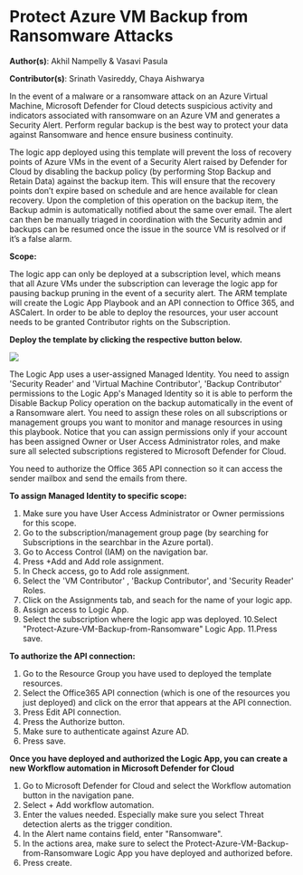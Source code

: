 # Protect Azure VM Backup from Ransomware Attacks

**Author(s)**: Akhil Nampelly & Vasavi Pasula

**Contributor(s)**: Srinath Vasireddy, Chaya Aishwarya

In the event of a malware or a ransomware attack on an Azure Virtual Machine, Microsoft Defender for Cloud detects suspicious activity and indicators associated with ransomware on an Azure VM and generates a Security Alert. Perform regular backup is the best way to protect your data against Ransomware and hence ensure business continuity.   

The logic app deployed using this template will prevent the loss of recovery points of Azure VMs in the event of a Security Alert raised by Defender for Cloud by disabling the backup policy (by performing Stop Backup and Retain Data) against the backup item. This will ensure that the recovery points don’t expire based on schedule and are hence available for clean recovery. Upon the completion of this operation on the backup item, the Backup admin is automatically notified about the same over email. The alert can then be manually triaged in coordination with the Security admin and backups can be resumed once the issue in the source VM is resolved or if it’s a false alarm.  

**Scope:**

The logic app can only be deployed at a subscription level, which means that all Azure VMs under the subscription can leverage the logic app for pausing backup pruning in the event of a security alert.
The ARM template will create the Logic App Playbook and an API connection to Office 365, and ASCalert. In order to be able to deploy the resources, your user account needs to be granted Contributor rights on the Subscription.

**Deploy the template by clicking the respective button below.**

<a href="https://portal.azure.com/#create/Microsoft.Template/uri/https%3A%2F%2Fraw.githubusercontent.com%2FAzure%2FAzure-Security-Center%2Fmain%2FWorkflow%2520automation%2FStop-Protection-With-Retain-Data%2Fazuredeploy.json" target="_blank">
    <img src="https://aka.ms/deploytoazurebutton"/>
</a>

The Logic App uses a user-assigned Managed Identity. You need to assign 'Security Reader' and 'Virtual Machine Contributor', 'Backup Contributor'  permissions to the Logic App's Managed Identity so it is able to perform the Disable Backup Policy operation on the backup automatically in the event of a Ransomware alert. You need to assign these roles on all subscriptions or management groups you want to monitor and manage resources in using this playbook. Notice that you can assign permissions only if your account has been assigned Owner or User Access Administrator roles, and make sure all selected subscriptions registered to Microsoft Defender for Cloud.

You need to authorize the Office 365 API connection so it can access the sender mailbox and send the emails from there.

**To assign Managed Identity to specific scope:**

1. Make sure you have User Access Administrator or Owner permissions for this scope.
2. Go to the subscription/management group page (by searching for Subscriptions in the searchbar in the Azure portal).
3. Go to Access Control (IAM) on the navigation bar.
4. Press +Add and Add role assignment.
5. In Check access, go to Add role assignment.
6. Select the 'VM Contributor' , 'Backup Contributor', and 'Security Reader' Roles.
7. Click on the Assignments tab, and seach for the name of your logic app.
8. Assign access to Logic App.
9. Select the subscription where the logic app was deployed.
10.Select "Protect-Azure-VM-Backup-from-Ransomware" Logic App.
11.Press save.

**To authorize the API connection:**

1. Go to the Resource Group you have used to deployed the template resources.
2. Select the Office365 API connection (which is one of the resources you just deployed) and click on the error that appears at the API connection.
3. Press Edit API connection.
4. Press the Authorize button.
5. Make sure to authenticate against Azure AD.
6. Press save.

**Once you have deployed and authorized the Logic App, you can create a new Workflow automation in Microsoft Defender for Cloud**

1. Go to Microsoft Defender for Cloud and select the Workflow automation button in the navigation pane.
2. Select + Add workflow automation.
3. Enter the values needed. Especially make sure you select Threat detection alerts as the trigger condition.
4. In the Alert name contains field, enter "Ransomware".
5. In the actions area, make sure to select the Protect-Azure-VM-Backup-from-Ransomware Logic App you have deployed and authorized before.
6. Press create.
